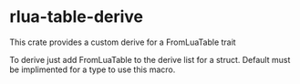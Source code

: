 # rlua-table-derive
This crate provides a custom derive for a FromLuaTable trait 


To derive just add FromLuaTable to the derive list for a struct. Default must be implimented for a type to use this macro.
